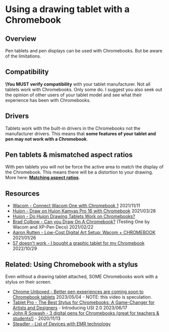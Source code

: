 # Using a drawing tablet with a Chromebook



## Overview

Pen tablets and pen displays can be used with Chromebooks. But be aware of the limitations.&#x20;

## Compatibility

**\You MUST verify compatibility** with your tablet manufacturer. Not all tablets work with Chromebooks. Only some do. I suggest you also seek out the opinion of other users of your tablet model and see what their experience has been with Chromebooks.

## Drivers

Tablets work with the built-in drivers in the Chromebooks not the manufacturer drivers. This means that **some features of your tablet and pen may not work with a Chromebook**.

## Pen tablets & mismatched aspect ratios

With pen tablets you will not be force the active area to match the display of the Chromebook. This means there will be a distortion to your drawing. More here: [**Matching aspect ratios**](../customizing-your-experience/matching-aspect-ratios.md).

## Resources&#x20;

* [Wacom - Connect Wacom One with Chromebook 1](https://www.youtube.com/watch?v=6-TQN7S0yes) 2021/11/11
* [Huion - Draw on Huion Kamvas Pro 16 with Chromebook](https://www.youtube.com/watch?v=twoB3GBHTSM) 2021/03/28&#x20;
* [Huion - Do Huion Drawing Tablets Work on Chromebooks?](https://store.huion.com/posts/do-huion-drawing-tablets-work-on-chromebooks) &#x20;
* [Brad Colbow - Can you Draw On A Chromebook?](https://www.youtube.com/watch?v=dWvY7pwVrBA) (Testing One by Wacom and XP-Pen Deco) 2021/02/22
* [Aaron Rutten - Low-Cost Digital Art Setup: Wacom + CHROMEBOOK](https://www.youtube.com/watch?v=O7ciUtNE\_uw) 2021/01/26&#x20;
* [57 doesn't work - I bought a graphic tablet for my Chromebook](https://www.youtube.com/watch?v=qHFJhy19pl8) 2022/10/29

## Related: Using Chromebook with a stylus

Even without a drawing tablet attached, SOME Chromebooks work with a stylus on their screen.

* [Chrome Unboxed - Better pen experiences are coming soon to Chromebook tablets](https://www.youtube.com/watch?v=GAHxEvu8-d4) 2023/05/04 - NOTE: this video is speculation.
* [Tablet Pro - The Best Stylus for Chromebooks: A Game-Changer for Artists and Designers](https://www.youtube.com/watch?v=366A8Kx9-hI) - Introducing USI 2.0 2023/06/17
* [John R Sowash - 3 digital pens for Chromebooks (great for teachers & students!)](https://www.youtube.com/watch?v=FOU4fwq0njQ) - 2020/11/13
* [Steadler - List of Devices with EMR technology ](https://e.staedtlercdn.com/fileadmin/user\_upload/Product/PDF/Compatibility\_Noris\_digital.1598339239.pdf)
